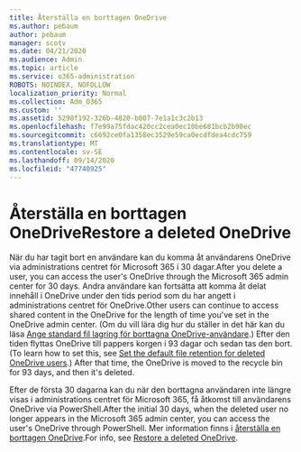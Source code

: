 ```yaml
---
title: Återställa en borttagen OneDrive
ms.author: pebaum
author: pebaum
manager: scotv
ms.date: 04/21/2020
ms.audience: Admin
ms.topic: article
ms.service: o365-administration
ROBOTS: NOINDEX, NOFOLLOW
localization_priority: Normal
ms.collection: Adm_O365
ms.custom: ''
ms.assetid: 5298f192-326b-4820-b007-7e1a1c3c2b13
ms.openlocfilehash: f7e99a75fdac420cc2cea0ec10be681bcb2b98ec
ms.sourcegitcommit: c6692ce0fa1358ec3529e59ca0ecdfdea4cdc759
ms.translationtype: MT
ms.contentlocale: sv-SE
ms.lasthandoff: 09/14/2020
ms.locfileid: "47740925"
---
```

# <a name="restore-a-deleted-onedrive"></a><span data-ttu-id="2a1ce-102">Återställa en borttagen OneDrive</span><span class="sxs-lookup"><span data-stu-id="2a1ce-102">Restore a deleted OneDrive</span></span>

<span data-ttu-id="2a1ce-103">När du har tagit bort en användare kan du komma åt användarens OneDrive via administrations centret för Microsoft 365 i 30 dagar.</span><span class="sxs-lookup"><span data-stu-id="2a1ce-103">After you delete a user, you can access the user's OneDrive through the Microsoft 365 admin center for 30 days.</span></span> <span data-ttu-id="2a1ce-104">Andra användare kan fortsätta att komma åt delat innehåll i OneDrive under den tids period som du har angett i administrations centret för OneDrive.</span><span class="sxs-lookup"><span data-stu-id="2a1ce-104">Other users can continue to access shared content in the OneDrive for the length of time you've set in the OneDrive admin center.</span></span> <span data-ttu-id="2a1ce-105">(Om du vill lära dig hur du ställer in det här kan du läsa [Ange standard fil lagring för borttagna OneDrive-användare](https://go.microsoft.com/fwlink/?linkid=874267).) Efter den tiden flyttas OneDrive till pappers korgen i 93 dagar och sedan tas den bort.</span><span class="sxs-lookup"><span data-stu-id="2a1ce-105">(To learn how to set this, see [Set the default file retention for deleted OneDrive users](https://go.microsoft.com/fwlink/?linkid=874267).) After that time, the OneDrive is moved to the recycle bin for 93 days, and then it's deleted.</span></span>
  
<span data-ttu-id="2a1ce-106">Efter de första 30 dagarna kan du när den borttagna användaren inte längre visas i administrations centret för Microsoft 365, få åtkomst till användarens OneDrive via PowerShell.</span><span class="sxs-lookup"><span data-stu-id="2a1ce-106">After the initial 30 days, when the deleted user no longer appears in the Microsoft 365 admin center, you can access the user's OneDrive through PowerShell.</span></span> <span data-ttu-id="2a1ce-107">Mer information finns i [återställa en borttagen OneDrive](https://go.microsoft.com/fwlink/?linkid=874269).</span><span class="sxs-lookup"><span data-stu-id="2a1ce-107">For info, see [Restore a deleted OneDrive](https://go.microsoft.com/fwlink/?linkid=874269).</span></span>
  

